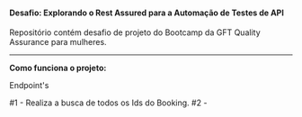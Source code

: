 #### Desafio: Explorando o Rest Assured para a Automação de Testes de API  #### 

Repositório contém desafio de projeto do Bootcamp da GFT Quality Assurance para mulheres.
___
**Como funciona o projeto:**

Endpoint's

#1 - Realiza a busca de todos os Ids do Booking.
#2 - 






